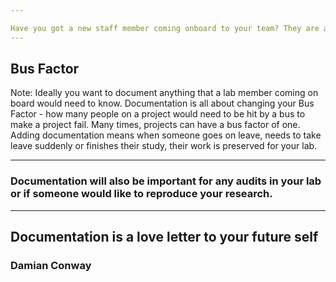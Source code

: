 ```yaml
---

Have you got a new staff member coming onboard to your team? They are a prime candidate to collate information and document as it will help them become familiar to the team and learn how the lab/team works.
---
```

## Bus Factor

Note:
Ideally you want to document anything that a lab member coming on board would need to know. Documentation is all about changing your Bus Factor - how many people on a project would need to be hit by a bus to make a project fail. Many times, projects can have a bus factor of one. Adding documentation means when someone goes on leave, needs to take leave suddenly or finishes their study, their work is preserved for your lab.

---
### Documentation will also be important for any audits in your lab or if someone would like to reproduce your research.
---

## Documentation is a love letter to your future self
### Damian Conway
